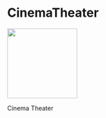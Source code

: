 # CinemaTheater
<a href='https://app.ship.io/dashboard#/jobs/8807/history' target='_blank'><img src='https://app.ship.io/jobs/YzJ32hVIe9hdouKn/build_status.png' style='width:160px' /></a>

Cinema Theater
